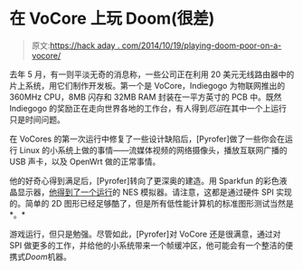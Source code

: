 # 在 VoCore 上玩 Doom(很差)

> 原文:[https://hack aday . com/2014/10/19/playing-doom-poor-on-a-vocore/](https://hackaday.com/2014/10/19/playing-doom-poorly-on-a-vocore/)

去年 5 月，有一则平淡无奇的消息称，一些公司正在利用 20 美元无线路由器中的片上系统，用它们制作开发板。第一个是 VoCore，Indiegogo 为物联网推出的 360MHz CPU，8MB 闪存和 32MB RAM 封装在一平方英寸的 PCB 中。既然 Indiegogo 的奖励正在走向世界各地的工作台，有人得到*厄运*在其中一个上运行只是时间问题。

在 VoCores 的第一次运行中修复了一些设计缺陷后，[Pyrofer]做了一些你会在运行 Linux 的小系统上做的事情——流媒体视频的网络摄像头，播放互联网广播的 USB 声卡，以及 OpenWrt 做的正常事情。

他的好奇心得到满足后，[Pyrofer]转向了更深奥的建造。用 Sparkfun 的彩色液晶显示器，[他得到了一个运行](https://www.youtube.com/watch?v=sncQPuO8lLE)的 NES 模拟器。请注意，这都是通过硬件 SPI 实现的。简单的 2D 图形已经足够酷了，但是所有低性能计算机的标准图形测试当然是*。*

游戏运行，但只是勉强。尽管如此，[Pyrofer]对 VoCore 还是很满意，通过对 SPI 做更多的工作，并给他的小系统带来一个帧缓冲区，他可能会有一个整洁的便携式*Doom*机器。